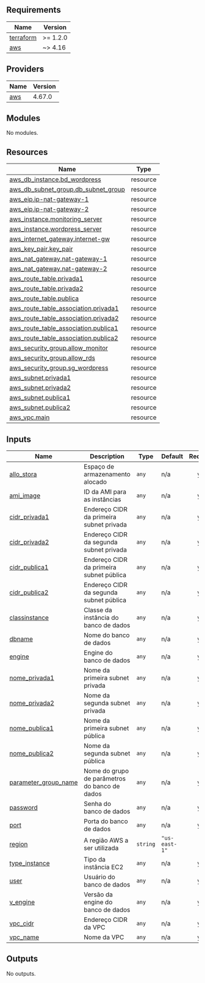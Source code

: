 ## Requirements

| Name | Version |
|------|---------|
| <a name="requirement_terraform"></a> [terraform](#requirement\_terraform) | >= 1.2.0 |
| <a name="requirement_aws"></a> [aws](#requirement\_aws) | ~> 4.16 |

## Providers

| Name | Version |
|------|---------|
| <a name="provider_aws"></a> [aws](#provider\_aws) | 4.67.0 |

## Modules

No modules.

## Resources

| Name | Type |
|------|------|
| [aws_db_instance.bd_wordpress](https://registry.terraform.io/providers/hashicorp/aws/latest/docs/resources/db_instance) | resource |
| [aws_db_subnet_group.db_subnet_group](https://registry.terraform.io/providers/hashicorp/aws/latest/docs/resources/db_subnet_group) | resource |
| [aws_eip.ip-nat-gateway-1](https://registry.terraform.io/providers/hashicorp/aws/latest/docs/resources/eip) | resource |
| [aws_eip.ip-nat-gateway-2](https://registry.terraform.io/providers/hashicorp/aws/latest/docs/resources/eip) | resource |
| [aws_instance.monitoring_server](https://registry.terraform.io/providers/hashicorp/aws/latest/docs/resources/instance) | resource |
| [aws_instance.wordpress_server](https://registry.terraform.io/providers/hashicorp/aws/latest/docs/resources/instance) | resource |
| [aws_internet_gateway.internet-gw](https://registry.terraform.io/providers/hashicorp/aws/latest/docs/resources/internet_gateway) | resource |
| [aws_key_pair.key_pair](https://registry.terraform.io/providers/hashicorp/aws/latest/docs/resources/key_pair) | resource |
| [aws_nat_gateway.nat-gateway-1](https://registry.terraform.io/providers/hashicorp/aws/latest/docs/resources/nat_gateway) | resource |
| [aws_nat_gateway.nat-gateway-2](https://registry.terraform.io/providers/hashicorp/aws/latest/docs/resources/nat_gateway) | resource |
| [aws_route_table.privada1](https://registry.terraform.io/providers/hashicorp/aws/latest/docs/resources/route_table) | resource |
| [aws_route_table.privada2](https://registry.terraform.io/providers/hashicorp/aws/latest/docs/resources/route_table) | resource |
| [aws_route_table.publica](https://registry.terraform.io/providers/hashicorp/aws/latest/docs/resources/route_table) | resource |
| [aws_route_table_association.privada1](https://registry.terraform.io/providers/hashicorp/aws/latest/docs/resources/route_table_association) | resource |
| [aws_route_table_association.privada2](https://registry.terraform.io/providers/hashicorp/aws/latest/docs/resources/route_table_association) | resource |
| [aws_route_table_association.publica1](https://registry.terraform.io/providers/hashicorp/aws/latest/docs/resources/route_table_association) | resource |
| [aws_route_table_association.publica2](https://registry.terraform.io/providers/hashicorp/aws/latest/docs/resources/route_table_association) | resource |
| [aws_security_group.allow_monitor](https://registry.terraform.io/providers/hashicorp/aws/latest/docs/resources/security_group) | resource |
| [aws_security_group.allow_rds](https://registry.terraform.io/providers/hashicorp/aws/latest/docs/resources/security_group) | resource |
| [aws_security_group.sg_wordpress](https://registry.terraform.io/providers/hashicorp/aws/latest/docs/resources/security_group) | resource |
| [aws_subnet.privada1](https://registry.terraform.io/providers/hashicorp/aws/latest/docs/resources/subnet) | resource |
| [aws_subnet.privada2](https://registry.terraform.io/providers/hashicorp/aws/latest/docs/resources/subnet) | resource |
| [aws_subnet.publica1](https://registry.terraform.io/providers/hashicorp/aws/latest/docs/resources/subnet) | resource |
| [aws_subnet.publica2](https://registry.terraform.io/providers/hashicorp/aws/latest/docs/resources/subnet) | resource |
| [aws_vpc.main](https://registry.terraform.io/providers/hashicorp/aws/latest/docs/resources/vpc) | resource |

## Inputs

| Name | Description | Type | Default | Required |
|------|-------------|------|---------|:--------:|
| <a name="input_allo_stora"></a> [allo\_stora](#input\_allo\_stora) | Espaço de armazenamento alocado | `any` | n/a | yes |
| <a name="input_ami_image"></a> [ami\_image](#input\_ami\_image) | ID da AMI para as instâncias | `any` | n/a | yes |
| <a name="input_cidr_privada1"></a> [cidr\_privada1](#input\_cidr\_privada1) | Endereço CIDR da primeira subnet privada | `any` | n/a | yes |
| <a name="input_cidr_privada2"></a> [cidr\_privada2](#input\_cidr\_privada2) | Endereço CIDR da segunda subnet privada | `any` | n/a | yes |
| <a name="input_cidr_publica1"></a> [cidr\_publica1](#input\_cidr\_publica1) | Endereço CIDR da primeira subnet pública | `any` | n/a | yes |
| <a name="input_cidr_publica2"></a> [cidr\_publica2](#input\_cidr\_publica2) | Endereço CIDR da segunda subnet pública | `any` | n/a | yes |
| <a name="input_classinstance"></a> [classinstance](#input\_classinstance) | Classe da instância do banco de dados | `any` | n/a | yes |
| <a name="input_dbname"></a> [dbname](#input\_dbname) | Nome do banco de dados | `any` | n/a | yes |
| <a name="input_engine"></a> [engine](#input\_engine) | Engine do banco de dados | `any` | n/a | yes |
| <a name="input_nome_privada1"></a> [nome\_privada1](#input\_nome\_privada1) | Nome da primeira subnet privada | `any` | n/a | yes |
| <a name="input_nome_privada2"></a> [nome\_privada2](#input\_nome\_privada2) | Nome da segunda subnet privada | `any` | n/a | yes |
| <a name="input_nome_publica1"></a> [nome\_publica1](#input\_nome\_publica1) | Nome da primeira subnet pública | `any` | n/a | yes |
| <a name="input_nome_publica2"></a> [nome\_publica2](#input\_nome\_publica2) | Nome da segunda subnet pública | `any` | n/a | yes |
| <a name="input_parameter_group_name"></a> [parameter\_group\_name](#input\_parameter\_group\_name) | Nome do grupo de parâmetros do banco de dados | `any` | n/a | yes |
| <a name="input_password"></a> [password](#input\_password) | Senha do banco de dados | `any` | n/a | yes |
| <a name="input_port"></a> [port](#input\_port) | Porta do banco de dados | `any` | n/a | yes |
| <a name="input_region"></a> [region](#input\_region) | A região AWS a ser utilizada | `string` | `"us-east-1"` | no |
| <a name="input_type_instance"></a> [type\_instance](#input\_type\_instance) | Tipo da instância EC2 | `any` | n/a | yes |
| <a name="input_user"></a> [user](#input\_user) | Usuário do banco de dados | `any` | n/a | yes |
| <a name="input_v_engine"></a> [v\_engine](#input\_v\_engine) | Versão da engine do banco de dados | `any` | n/a | yes |
| <a name="input_vpc_cidr"></a> [vpc\_cidr](#input\_vpc\_cidr) | Endereço CIDR da VPC | `any` | n/a | yes |
| <a name="input_vpc_name"></a> [vpc\_name](#input\_vpc\_name) | Nome da VPC | `any` | n/a | yes |

## Outputs

No outputs.
